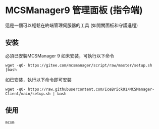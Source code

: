# MCSManager9 管理面板 (指令端)
這是一個可以輕鬆在終端管理伺服器的工具 (如開關面板和守護進程)
## 安裝
必須已安裝MCSManager 9
如未安裝，可執行以下命令
```
wget -qO- https://gitee.com/mcsmanager/script/raw/master/setup.sh |bash
```
如已安裝，執行以下命令即可安裝
```
wget -qO- https://raw.githubusercontent.com/IceBrick01/MCSManager-Client/main/setup.sh | bash
```
## 使用
```
mcsm
```
